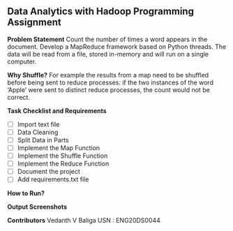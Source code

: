 ## Data Analytics with Hadoop Programming Assignment

**Problem Statement**
Count the number of times a word appears in the document. Develop a MapReduce framework based on Python threads. The data will be read from a file, stored in-memory and will run on a single computer.

**Why Shuffle?**
For example the results from a map need to be shuffled before being sent to reduce processes: if the two instances of the word ‘Apple’ were sent to distinct reduce processes, the count would not be correct.

**Task Checklist and Requirements**

- [ ] Import text file
- [ ] Data Cleaning
- [ ] Split Data in Parts   
- [ ] Implement the Map Function
- [ ] Implement the Shuffle Function
- [ ] Implement the Reduce Function
- [ ] Document the project
- [ ] Add requirements.txt file

**How to Run?**

**Output Screenshots**

**Contributors**
Vedanth V Baliga
USN : ENG20DS0044